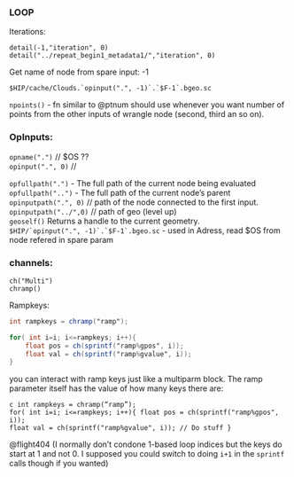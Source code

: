 

### LOOP
Iterations:
```
detail(-1,"iteration", 0)
detail("../repeat_begin1_metadata1/","iteration", 0)
```
Get name of node from spare input: -1
```
$HIP/cache/Clouds.`opinput(".", -1)`.`$F-1`.bgeo.sc
```

`npoints()` - fn similar to @ptnum should use whenever you want number of points from the other inputs of wrangle node (second, third an so on).  

### OpInputs:
`opname(".")` // $OS ??  
`opinput(".", 0)` //   

`opfullpath(".")` - The full path of the current node being evaluated
`opfullpath("..")` - The full path of the current node’s parent
`opinputpath(".", 0)`  // path of the node connected to the first input.  
`opinputpath("../",0)` // path of geo (level up)    
`geoself()`  Returns a handle to the current geometry.   
```$HIP/`opinput(".", -1)`.`$F-1`.bgeo.sc``` - used in Adress, read $OS from node refered in spare param  


### channels:
`ch("Multi")`  
`chramp()`  

Rampkeys:  
```glsl 
int rampkeys = chramp("ramp");

for( int i=i; i<=rampkeys; i++){
    float pos = ch(sprintf("ramp%gpos", i));
    float val = ch(sprintf("ramp%gvalue", i));
}
```

 you can interact with ramp keys just like a multiparm block. The ramp parameter itself has the value of how many keys there are:

```
c int rampkeys = chramp(“ramp”);
for( int i=i; i<=rampkeys; i++){ float pos = ch(sprintf("ramp%gpos", i)); 
float val = ch(sprintf("ramp%gvalue", i)); // Do stuff }
```
@flight404 (I normally don’t condone 1-based loop indices but the keys do start at 1 and not 0. I supposed you could switch to doing `i+1` in the `sprintf` calls though if you wanted)  
